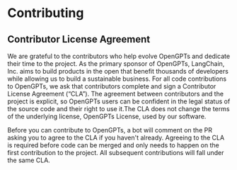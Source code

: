 # Contributing

## Contributor License Agreement

We are grateful to the contributors who help evolve OpenGPTs and dedicate their time to the project. As the primary sponsor of OpenGPTs, LangChain, Inc. aims to build products in the open that benefit thousands of developers while allowing us to build a sustainable business. For all code contributions to OpenGPTs, we ask that contributors complete and sign a Contributor License Agreement (“CLA”). The agreement between contributors and the project is explicit, so OpenGPTs users can be confident in the legal status of the source code and their right to use it.The CLA does not change the terms of the underlying license, OpenGPTs License, used by our software.

Before you can contribute to OpenGPTs, a bot will comment on the PR asking you to agree to the CLA if you haven't already. Agreeing to the CLA is required before code can be merged and only needs to happen on the first contribution to the project. All subsequent contributions will fall under the same CLA.
